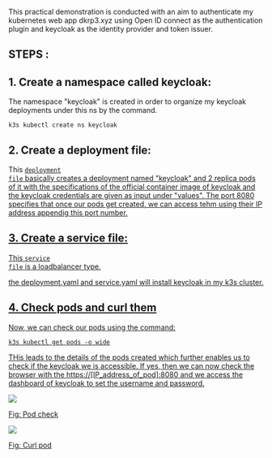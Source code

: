This practical demonstration is conducted with an aim to authenticate my kubernetes web app dkrp3.xyz using Open ID connect as the authentication plugin and keycloak as the identity provider and token issuer.

## STEPS :


## 1. Create a namespace called keycloak:

The namespace "keycloak" is created in order to organize my keycloak deployments under this ns by the command.

```
k3s kubectl create ns keycloak
```

## 2. Create a deployment file:

This <code><a href="https://github.com/dikshita-git/Research-Project/blob/main/Demo/authentication-authorization/deployment.yaml">deployment file</code>  basically creates a deployment named "keycloak" and 2 replica pods of it with the specifications of the official container image of keycloak and the keycloak credentials are given as input under "values". The port 8080 specifies that once our pods get created, we can access tehm using their IP address appendig this port number.

  
  
## 3. Create a service file:

This <code><a href="https://github.com/dikshita-git/Research-Project/blob/main/Demo/authentication-authorization/service.yaml">service file</code> is a loadbalancer type.
  
the deployment.yaml and service.yaml will install keycloak in my k3s cluster.
  
  
## 4. Check pods and curl them
 
Now, we can check our pods using the command:
  
```
k3s kubectl get pods -o wide
```
  
THis leads to the details of the pods created which further enables us to check if the keycloak we is accessible. If yes, then we can now check the browser with the https://[IP_address_of_pod]:8080 and we access the dashboard of keycloak to set the username and password.
  
<img src="https://github.com/dikshita-git/Research-Project/blob/main/Wiki-page-images/Research_Question/keycloak-pods.png">
<p>Fig: Pod check</p>
  
<img src="https://github.com/dikshita-git/Research-Project/blob/main/Wiki-page-images/Research_Question/keycloak_curl.png">
<p>Fig: Curl pod</p>
